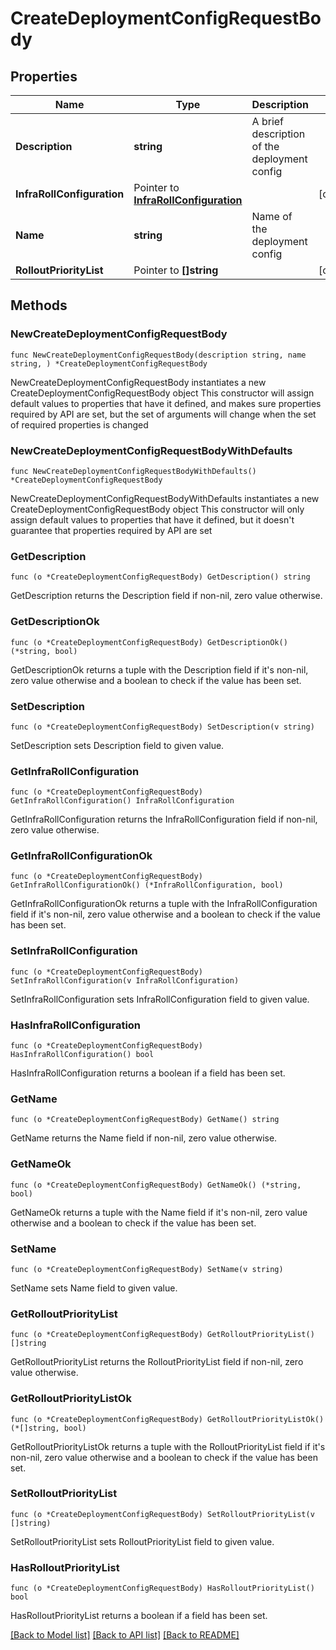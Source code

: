 # CreateDeploymentConfigRequestBody

## Properties

Name | Type | Description | Notes
------------ | ------------- | ------------- | -------------
**Description** | **string** | A brief description of the deployment config | 
**InfraRollConfiguration** | Pointer to [**InfraRollConfiguration**](InfraRollConfiguration.md) |  | [optional] 
**Name** | **string** | Name of the deployment config | 
**RolloutPriorityList** | Pointer to **[]string** |  | [optional] 

## Methods

### NewCreateDeploymentConfigRequestBody

`func NewCreateDeploymentConfigRequestBody(description string, name string, ) *CreateDeploymentConfigRequestBody`

NewCreateDeploymentConfigRequestBody instantiates a new CreateDeploymentConfigRequestBody object
This constructor will assign default values to properties that have it defined,
and makes sure properties required by API are set, but the set of arguments
will change when the set of required properties is changed

### NewCreateDeploymentConfigRequestBodyWithDefaults

`func NewCreateDeploymentConfigRequestBodyWithDefaults() *CreateDeploymentConfigRequestBody`

NewCreateDeploymentConfigRequestBodyWithDefaults instantiates a new CreateDeploymentConfigRequestBody object
This constructor will only assign default values to properties that have it defined,
but it doesn't guarantee that properties required by API are set

### GetDescription

`func (o *CreateDeploymentConfigRequestBody) GetDescription() string`

GetDescription returns the Description field if non-nil, zero value otherwise.

### GetDescriptionOk

`func (o *CreateDeploymentConfigRequestBody) GetDescriptionOk() (*string, bool)`

GetDescriptionOk returns a tuple with the Description field if it's non-nil, zero value otherwise
and a boolean to check if the value has been set.

### SetDescription

`func (o *CreateDeploymentConfigRequestBody) SetDescription(v string)`

SetDescription sets Description field to given value.


### GetInfraRollConfiguration

`func (o *CreateDeploymentConfigRequestBody) GetInfraRollConfiguration() InfraRollConfiguration`

GetInfraRollConfiguration returns the InfraRollConfiguration field if non-nil, zero value otherwise.

### GetInfraRollConfigurationOk

`func (o *CreateDeploymentConfigRequestBody) GetInfraRollConfigurationOk() (*InfraRollConfiguration, bool)`

GetInfraRollConfigurationOk returns a tuple with the InfraRollConfiguration field if it's non-nil, zero value otherwise
and a boolean to check if the value has been set.

### SetInfraRollConfiguration

`func (o *CreateDeploymentConfigRequestBody) SetInfraRollConfiguration(v InfraRollConfiguration)`

SetInfraRollConfiguration sets InfraRollConfiguration field to given value.

### HasInfraRollConfiguration

`func (o *CreateDeploymentConfigRequestBody) HasInfraRollConfiguration() bool`

HasInfraRollConfiguration returns a boolean if a field has been set.

### GetName

`func (o *CreateDeploymentConfigRequestBody) GetName() string`

GetName returns the Name field if non-nil, zero value otherwise.

### GetNameOk

`func (o *CreateDeploymentConfigRequestBody) GetNameOk() (*string, bool)`

GetNameOk returns a tuple with the Name field if it's non-nil, zero value otherwise
and a boolean to check if the value has been set.

### SetName

`func (o *CreateDeploymentConfigRequestBody) SetName(v string)`

SetName sets Name field to given value.


### GetRolloutPriorityList

`func (o *CreateDeploymentConfigRequestBody) GetRolloutPriorityList() []string`

GetRolloutPriorityList returns the RolloutPriorityList field if non-nil, zero value otherwise.

### GetRolloutPriorityListOk

`func (o *CreateDeploymentConfigRequestBody) GetRolloutPriorityListOk() (*[]string, bool)`

GetRolloutPriorityListOk returns a tuple with the RolloutPriorityList field if it's non-nil, zero value otherwise
and a boolean to check if the value has been set.

### SetRolloutPriorityList

`func (o *CreateDeploymentConfigRequestBody) SetRolloutPriorityList(v []string)`

SetRolloutPriorityList sets RolloutPriorityList field to given value.

### HasRolloutPriorityList

`func (o *CreateDeploymentConfigRequestBody) HasRolloutPriorityList() bool`

HasRolloutPriorityList returns a boolean if a field has been set.


[[Back to Model list]](../README.md#documentation-for-models) [[Back to API list]](../README.md#documentation-for-api-endpoints) [[Back to README]](../README.md)


